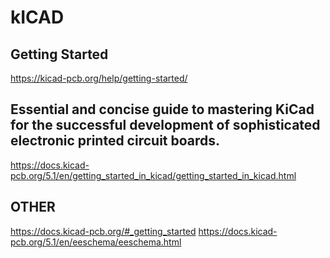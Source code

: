 # kICAD

## Getting Started
https://kicad-pcb.org/help/getting-started/

## Essential and concise guide to mastering KiCad for the successful development of sophisticated electronic printed circuit boards.
https://docs.kicad-pcb.org/5.1/en/getting_started_in_kicad/getting_started_in_kicad.html

## OTHER
https://docs.kicad-pcb.org/#_getting_started
https://docs.kicad-pcb.org/5.1/en/eeschema/eeschema.html
